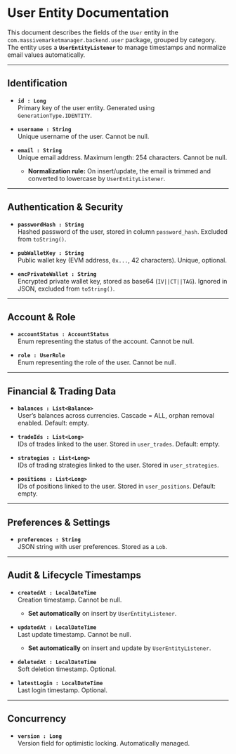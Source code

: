 # User Entity Documentation

This document describes the fields of the `User` entity in the `com.massivemarketmanager.backend.user` package, grouped by category.  
The entity uses a **`UserEntityListener`** to manage timestamps and normalize email values automatically.

---

## Identification
- **`id : Long`**  
  Primary key of the user entity. Generated using `GenerationType.IDENTITY`.

- **`username : String`**  
  Unique username of the user. Cannot be null.

- **`email : String`**  
  Unique email address. Maximum length: 254 characters. Cannot be null.  
  - **Normalization rule:** On insert/update, the email is trimmed and converted to lowercase by `UserEntityListener`.

---

## Authentication & Security
- **`passwordHash : String`**  
  Hashed password of the user, stored in column `password_hash`. Excluded from `toString()`.

- **`pubWalletKey : String`**  
  Public wallet key (EVM address, `0x...`, 42 characters). Unique, optional.

- **`encPrivateWallet : String`**  
  Encrypted private wallet key, stored as base64 (`IV||CT||TAG`). Ignored in JSON, excluded from `toString()`.

---

## Account & Role
- **`accountStatus : AccountStatus`**  
  Enum representing the status of the account. Cannot be null.

- **`role : UserRole`**  
  Enum representing the role of the user. Cannot be null.

---

## Financial & Trading Data
- **`balances : List<Balance>`**  
  User’s balances across currencies. Cascade = ALL, orphan removal enabled. Default: empty.

- **`tradeIds : List<Long>`**  
  IDs of trades linked to the user. Stored in `user_trades`. Default: empty.

- **`strategies : List<Long>`**  
  IDs of trading strategies linked to the user. Stored in `user_strategies`.

- **`positions : List<Long>`**  
  IDs of positions linked to the user. Stored in `user_positions`. Default: empty.

---

## Preferences & Settings
- **`preferences : String`**  
  JSON string with user preferences. Stored as a `Lob`.

---

## Audit & Lifecycle Timestamps
- **`createdAt : LocalDateTime`**  
  Creation timestamp. Cannot be null.  
  - **Set automatically** on insert by `UserEntityListener`.

- **`updatedAt : LocalDateTime`**  
  Last update timestamp. Cannot be null.  
  - **Set automatically** on insert and update by `UserEntityListener`.

- **`deletedAt : LocalDateTime`**  
  Soft deletion timestamp. Optional.

- **`latestLogin : LocalDateTime`**  
  Last login timestamp. Optional.

---

## Concurrency
- **`version : Long`**  
  Version field for optimistic locking. Automatically managed.
